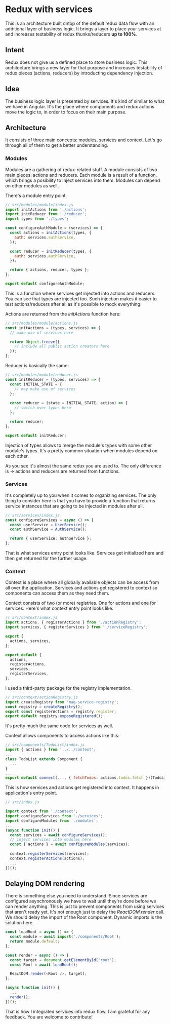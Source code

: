 # Redux with services

This is an architecture built ontop of the default redux data flow with an additional layer of business logic. It brings a layer to place your services at and increases testability of redux thunks/reducers **up to 100%**.

## Intent
Redux does not give us a defined place to store business logic. This architecture brings a new layer for that purpose and increases testability of redux pieces (actions, reducers) by introducting dependency injection.

## Idea
The business logic layer is presented by services. It's kind of similar to what we have in Angular. It's the place where components and redux actions move the logic to, in order to focus on their main purpose.

## Architecture
It consists of three main concepts: modules, services and context. Let's go through all of them to get a better understanding.

### Modules
Modules are a gathering of redux-related stuff. A module consists of two main pieces: actions and reducers. Each module is a result of a function, which brings a posibility to inject services into them. Modules can depend on other modules as well.

There's a module entry point.
```javascript
// src/modules/module/index.js
import initActions from './actions';
import initReducer from './reducer';
import types from './types';

const configureAuthModule = (services) => {
  const actions = initActions(types, {
    auth: services.authService,
  });

  const reducer = initReducer(types, {
    auth: services.authService,
  });

  return { actions, reducer, types };
};

export default configureAuthModule;
```
This is a function where services get injected into actions and reducers. You can see that types are injected too. Such injection makes it easier to test actions/reducers after all as it's possible to mock everything.

Actions are returned from the *initActions* function here:
```javascript
// src/modules/module/actions.js
const initActions = (types, services) => {
  // make use of services here

  return Object.freeze({
    // include all public action creators here
  });
};
```
Reducer is basically the same:
```javascript
// src/modules/module/reducer.js
const initReducer = (types, services) => {
  const INITIAL_STATE = {
    // may make use of services
  };
  
  const reducer = (state = INITIAL_STATE, action) => {
    // switch over types here
  };

  return reducer;
};

export default initReducer;
```

Injection of types allows to merge the module's types with some other module's types. It's a pretty common situation when modules depend on each other.

As you see it's almost the same redux you are used to. The only difference is -> actions and reducers are returned from functions.

### Services
It's completely up to you when it comes to organizing services. The only thing to consider here is that you have to provide a function that returns service instances that are going to be injected in modules after all.

```javascript
// src/services/index.js
const configureServices = async () => {
  const userService = UserService();
  const authService = AuthService();

  return { userService, authService };
};
```
That is what services entry point looks like. Services get initialized here and then get returned for the further usage.

### Context
Context is a place where all globally available objects can be access from all over the application. Services and actions get registered to context so components can access them as they need them.

Context consists of two (or more) registries. One for actions and one for services. Here's what context entry point looks like:
```javascript
// src/context/index.js
import actions, { registerActions } from './actionRegistry';
import services, { registerServices } from './serviceRegistry';

export {
  actions, services,
};

export default {
  actions,
  registerActions,
  services,
  registerServices,
};
```

I used a third-party package for the registry implementation.
```javascript
// src/context/actionRegistry.js
import createRegistry from 'mag-service-registry';
const registry = createRegistry();
export const registerActions = registry.register;
export default registry.exposeRegistered();
```

It's pretty much the same code for services as well.

Context allows components to access actions like this:
```javascript
// src/components/TodoList/index.js
import { actions } from '../../context';
...
class TodoList extends Component {
  ...
}
...
export default connect(..., { fetchTodos: actions.todos.fetch })(TodoList);
```

This is how services and actions get registered into context. It happens in application's entry point.

```javascript
// src/index.js

import context from './context';
import configureServices from './services';
import configureModules from './modules';
...
(async function init() {
  const services = await configureServices();
  // inject services into modules here
  const { actions } = await configureModules(services);
  
  context.registerServices(services);
  context.registerActions(actions);
  ...
})();
```

## Delaying DOM rendering
There is something else you need to understand. Since services are configured asynchronously we have to wait until they're done before we can render anything. This is just to prevent components from using services that aren't ready yet. It's not enough just to delay the *ReactDOM.render* call. We should delay the import of the Root component. Dynamic imports is the solution here.

```javascript
const loadRoot = async () => {
  const module = await import('./components/Root');
  return module.default;
};

const render = async () => {
  const target = document.getElementById('root');
  const Root = await loadRoot();

  ReactDOM.render(<Root />, target);
};

(async function init() {
  ...
  render();
})();
```

That is how I integrated services into redux flow. I am grateful for any feedback. You are welcome to contribute!
